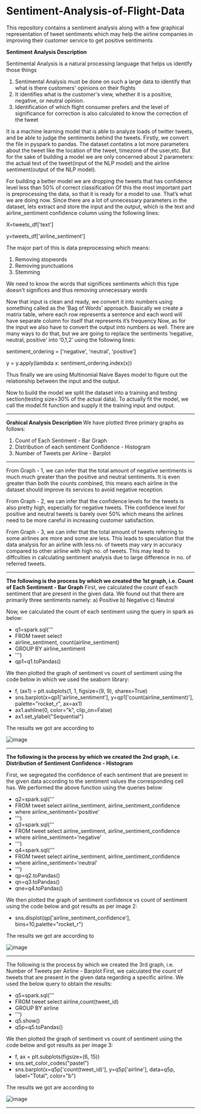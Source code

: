 # Sentiment-Analysis-of-Flight-Data
This repository contains a sentiment analysis along with a few graphical representation of tweet sentiments which may help the airline companies in improving their customer service to get positive sentiments

**Sentiment Analysis Description**

Sentimental Analysis is a natural  processing language that helps us identify those things
1) Sentimental Analysis must be done on such a large data to identify that what is there customers' opinions on their flights
2) It identifies what is the customer's view, whether it is a positive, negative, or neutral opinion. 
3) Identification of which flight consumer prefers and the level of significance for correction is also calculated to know the correction of the tweet

It is a machine learning model that is able to analyze loads of twitter tweets, and be able to judge the sentiments behind the tweets.
Firstly, we convert the file in pyspark to pandas. The dataset contatins a lot more parameters about the tweet like the location of the tweet, timezone of the user,etc. But for the sake of building a model we are only concerned about 2 parameters: the actual text of the tweet(input of the NLP model) and the airline sentiment(output of the NLP model).

For building a better model we are dropping the tweets that has confidence level less than 50% of correct classification
Of this the most important part is preprocessing the data, so that it is ready for a model to use. That’s what we are doing now.
Since there are a lot of unnecessary parameters in the dataset, lets extract and store the input and the output, which is the text and airline_sentiment confidence column using the following lines:

X=tweets_df['text']

y=tweets_df['airline_sentiment']

The major part of this is data preprocessing which means:
1) Removing stopwords
2) Removing punctuations
3) Stemming

We need to know the words that significes sentiments which this type doesn't significes and thus removing unnecessary words

Now that input is clean and ready, we convert it into numbers using something called as the ‘Bag of Words’ approach. Basically we create a matrix table, where each row represents a sentence and each word will have separate column for itself that represents it’s frequency
Now, as for the input we also have to convert the output into numbers as well. There are many ways to do that, but we are going to replace the sentiments ‘negative, neutral, positive' into ‘0,1,2’ using the following lines:

sentiment_ordering = ['negative', 'neutral', 'positive']

y = y.apply(lambda x: sentiment_ordering.index(x))

Thus finally we are using Multinomial Naive Bayes model to figure out the relationship between the input and the output.

Now to build the model we split the dataset into a training and testing section(testing size=30% of the actual data). To actually fit the model, we call the model.fit function and supply it the training input and output.

-----------------------------------------------------------------------------------------------------------------------------------------------------------------------

**Grahical Analysis Description**
We have plotted three primary graphs as follows:
1. Count of Each Sentiment - Bar Graph
2. Distribution of each sentiment Confidence - Histogram
3. Number of Tweets per Airline - Barplot

-----------------------------------------------------------------------------------------------------------------------------------------------------------------------

From Graph - 1, we can infer that the total amount of negative sentiments is much much greater than the positive and neutral sentiments.
It is even greater than both the counts combined, this means each airline in the dataset should improve its services to avoid negative reception.

From Graph - 2, we can infer that the confidence levels for the tweets is also pretty high, especially for negative tweets.
THe confidence level for positive and neutral tweets is barely over 50% which means the airlines need to be more careful in increasing customer satisfaction.

From Graph - 3, we can infer that the total amount of tweets referring to some airlines are more and some are less.
This leads to speculation that the data analysis for an airline with less no. of tweets may vary in accuracy compared to other airline with high no. of tweets.
This may lead to diffculties in calculating sentiment analysis due to large difference in no. of referred tweets.

-----------------------------------------------------------------------------------------------------------------------------------------------------------------------

**The following is the process by which we created the 1st graph, i.e. Count of Each Sentiment - Bar Graph**
First, we calculated the count of each sentiment that are present in the given data.
We found out that there are primarily three sentiments namely:
a) Positive
b) Negative
c) Neutral

Now, we calculated the count of each sentiment using the query in spark as below:

- q1=spark.sql('''
- FROM tweet select
- airline_sentiment, count(airline_sentiment)
- GROUP BY airline_sentiment
- ''')
- qp1=q1.toPandas()

We then plotted the graph of sentiment vs count of sentiment using the code below in which we used the seaborn library:

- f, (ax1) = plt.subplots(1, 1, figsize=(9, 9), sharex=True)
- sns.barplot(x=qp1['airline_sentiment'], y=qp1['count(airline_sentiment)'], palette="rocket_r", ax=ax1)
- ax1.axhline(0, color="k", clip_on=False)
- ax1.set_ylabel("Sequential")

The results we got are according to

![image](https://github.com/SarthakBharad/Sentiment-Analysis-of-Flight-Data/blob/main/image1.png?raw=true)

-----------------------------------------------------------------------------------------------------------------------------------------------------------------------

**The following is the process by which we created the 2nd graph, i.e. Distribution of Sentiment Confidence - Histogram**

First, we segregated the confidence of each sentiment that are present in the given data according to the sentiment values the corresponding cell has.
We performed the above function using the queries below:

- q2=spark.sql('''
- FROM tweet select airline_sentiment, airline_sentiment_confidence
- where airline_sentiment='positive'
- ''')
- q3=spark.sql('''
- FROM tweet select airline_sentiment, airline_sentiment_confidence
- where airline_sentiment='negative'
- ''')
- q4=spark.sql('''
- FROM tweet select airline_sentiment, airline_sentiment_confidence
- where airline_sentiment='neutral'
- ''')
- qp=q2.toPandas()
- qn=q3.toPandas()
- qne=q4.toPandas()

We then plotted the graph of sentiment confidence vs count of sentiment using the code below and got results as per image 2:

- sns.displot(qp['airline_sentiment_confidence'], bins=10,palette="rocket_r")

The results we got are according to

![image](https://github.com/SarthakBharad/Sentiment-Analysis-of-Flight-Data/blob/main/image2.png?raw=true)

-----------------------------------------------------------------------------------------------------------------------------------------------------------------------

The following is the process by which we created the 3rd graph, i.e. Number of Tweets per Airline - Barplot
First, we calculated the count of tweets that are present in the given data regarding a specific airline.
We used the below query to obtain the results:

- q5=spark.sql('''
- FROM tweet select airline,count(tweet_id)
- GROUP BY airline
- ''')
- q5.show()
- q5p=q5.toPandas()

We then plotted the graph of sentiment vs count of sentiment using the code below and got results as per image 3:

- f, ax = plt.subplots(figsize=(6, 15))
- sns.set_color_codes("pastel")
- sns.barplot(x=q5p['count(tweet_id)'], y=q5p['airline'], data=q5p, label="Total", color="b")

The results we got are according to

![image](https://github.com/SarthakBharad/Sentiment-Analysis-of-Flight-Data/blob/main/image3.png?raw=true')

-----------------------------------------------------------------------------------------------------------------------------------------------------------------------
